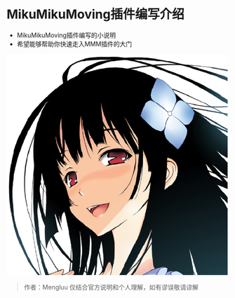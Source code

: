 # MikuMikuMoving插件编写介绍
* MikuMikuMoving插件编写的小说明
* 希望能够帮助你快速走入MMM插件的大门

![Mengluu](/头像.png)

>作者：Mengluu
>仅结合官方说明和个人理解，如有谬误敬请谅解